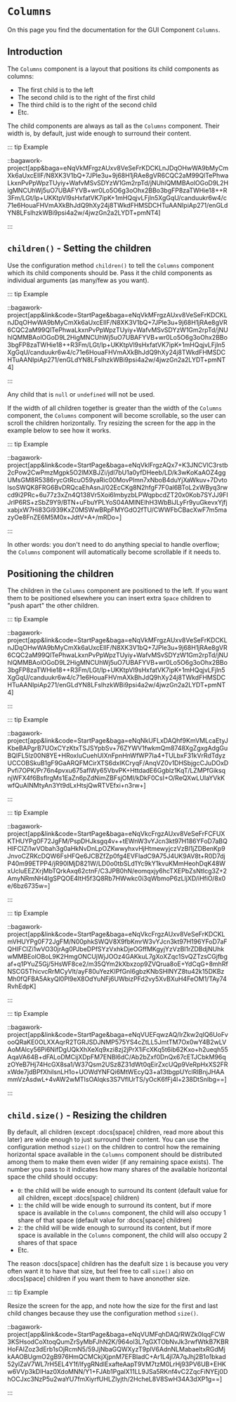<script>
	import ViewApp from '$lib/ViewApp.svelte'
</script>

# `Columns`
On this page you find the documentation for the GUI Component `Columns`.



## Introduction
The `Columns` component is a layout that positions its child components as columns:

* The first child is to the left
* The second child is to the right of the first child
* The third child is to the right of the second child
* Etc.

The child components are always as tall as the `Columns` component. Their width is, by default, just wide enough to surround their content.

::: tip Example

::bagawork-project[app&baga=eNqVkMFrgzAUxv8VeSeFrKDCKLnJDqOHwWA9bMyCmXk6aUxcEllF/N8XK3V1bQ+7JPle3u+9j68H1jRAe8gVR6CQC2aM99QlTePhwaLkxnPvPpWpzTUyiy+WafvMSvSDYzW1Gm2rpTd/jNUhlQMMBAolOGoD9L2HigMNCUhWj5uO7UBAFYVB+wr0Lo5O6g3oOhx2BBo3bgFP8zaTWHie18++R3Fm/LGt/lp+UKKtpVl9sHxfatVK7ipK+1mHQqjvLFjln5XgGqU/canduukr6w4/c71e6HouaFHVmAXkBhJdQ9hXy24j8TWkdFHMSDCHTuAANIpiAp271/enGLdYN8LFsIhzkWBi9psi4a2w/4jwzGn2a2LYDT+pmNT4]

:::



## `children()` - Setting the children
Use the configuration method `children()` to tell the `Columns` component which its child components should be. Pass it the child components as individual arguments (as many/few as you want).

::: tip Example

::bagawork-project[app&link&code=StartPage&baga=eNqVkMFrgzAUxv8VeSeFrKDCKLnJDqOHwWA9bMyCmXk6aUxcEllF/N8XK3V1bQ+7JPle3u+9j68H1jRAe8gVR6CQC2aM99QlTePhwaLkxnPvPpWpzTUyiy+WafvMSvSDYzW1Gm2rpTd/jNUhlQMMBAolOGoD9L2HigMNCUhWj5uO7UBAFYVB+wr0Lo5O6g3oOhx2BBo3bgFP8zaTWHie18++R3Fm/LGt/lp+UKKtpVl9sHxfatVK7ipK+1mHQqjvLFjln5XgGqU/canduukr6w4/c71e6HouaFHVmAXkBhJdQ9hXy24j8TWkdFHMSDCHTuAANIpiAp271/enGLdYN8LFsIhzkWBi9psi4a2w/4jwzGn2a2LYDT+pmNT4]

:::

Any child that is `null` or `undefined` will not be used.

If the width of all children together is greater than the width of the `Columns` component, the `Columns` component will become scrollable, so the user can scroll the children horizontally. Try resizing the screen for the app in the example below to see how it works.

::: tip Example

::bagawork-project[app&link&code=StartPage&baga=eNqVklFrgzAQx7+K3JNCVlC3rstb2cPow2CwPmzMgpk5O2lMXBJZi/jdl7bU1a0yfDHeeb/LD/k3wKoKaAOZ4ggUMsGM8R5386rycGtRcuO59yaRic00MovPlmn7xNboB4duYjXaWkuv+7DvtolsoSWQK8FRG6BvDRQcaEhAsnJ/02EcCKg8N2hfgF7F0al6BToL2xWByq3rwcd9i2PRc+6u77z3xZn4Q138Vr5Xoi6lmbyzbLPWqpbcdZT20x0Kob7SYJJ9FIJrlP6RS+zSbZ9Y9/BTN+uFbuYPLYoS04AMINElhH3WbBiJLyFr9yuGkevxYjfjxabjxW7Hi83Gi939KxZ0MSWwBRpFMYGdO2fTU/CWWFbCBacXwF7m5mazyOe8FnZE6M5M0x+JdtV+A+/mRDo=]

:::

In other words: you don't need to do anything special to handle overflow; the `Columns` component will automatically become scrollable if it needs to.




## Positioning the children
The children in the `Columns` component are positioned to the left. If you want them to be positioned elsewhere you can insert extra `Space` children to "push apart" the other children.

::: tip Example

::bagawork-project[app&link&code=StartPage&baga=eNqVkMFrgzAUxv8VeSeFrKDCKLnJDqOHwWA9bMyCmXk6aUxcEllF/N8XK3V1bQ+7JPle3u+9j68H1jRAe8gVR6CQC2aM99QlTePhwaLkxnPvPpWpzTUyiy+WafvMSvSDYzW1Gm2rpTd/jNUhlQMMBAolOGoD9L2HigMNCUhWj5uO7UBAFYVB+wr0Lo5O6g3oOhx2BBo3bgFP8zaTWHie18++R3Fm/LGt/lp+UKKtpVl9sHxfatVK7ipK+1mHQqjvLFjln5XgGqU/canduukr6w4/c71e6HouaFHVmAXkBhJdQ9hXy24j8TWkdFHMSDCHTuAANIpiAp271/enGLdYN8LFsIhzkWBi9psi4a2w/4jwzGn2a2LYDT+pmNT4]

:::

::: tip Example

::bagawork-project[app&link&code=StartPage&baga=eNqNkUFLxDAQhf9KmVMLcaEtyJKbeBAPgrB7UOxCYzKtxTSJSYpbSv+76ZYWV1fwkmQm8748XgZgxgAdgGuBQIFL5lz00N8YE+HRoxIuCuehUIXnFpnHnWfWP7Ia4+TULbxF31kVrRdTdyzUCCOBSkuB1gF9GaARQFMCirXTS6dxIKCryqF/AnqVZ0v1DHSbjgcCJuDOxDPvfi7OPK/Pr76n4pvxu675aflWy65VbvPK+HttdadE6Ggblz1KqT/LZMPfGiksqnjWFX4f6BsflrgMs1EaZn6pZdNimZBFsjOMI/kDkF0CsI+O/ReQXwLUIaYVkKwfQuAINMtyAn3Yt9dLxHtsjQwRTVEfxi+n3rw+]

:::

::: tip Example

::bagawork-project[app&link&code=StartPage&baga=eNqVkcFrgzAUxv8VeSeFrFCFUXKTHUYPg0F72JgFM/PspDHJksgq4v++tEWnW3vYJcn3kt97H186YFoD7aBQHIFCIZi1wVObah3g0aHkNvDnLpOZKwwyhxvHjHtmewyjczVzBl1jZDBenKp9JnvoCZRKcDQW6FsHFQe6JCBZfZp0fg4EVFladC9A75J4UK9AV8t+R0D7djP40m99ETPP4/jR90lMjD821W/LD0o0tbSLd1Yc9kY1kvuKMmHeohDqK48WxUcluEEZXrjMbTQrkAxq62ctnF/C3JPB0hN/eomqxjy6hcTXEPbZsNtIcg3Z+2AmyNRmNH4IgSPQOE4ItH5f3Q8Rb7HWwkc0i3qWbmoP6zLljXD/iHfiO/8x0e/6bz6735w=]

:::

::: tip Example

::bagawork-project[app&link&code=StartPage&baga=eNqVkcFrgzAUxv8VeSeFrKDCKLmVHUYPg0F72JgFM/N00phkSWQV8X9fbKmrW3vYJcn3kt97H196YFoD7aFQHIFCIZi1wVO30jrAg0PJbeDPfSYzVxhkDjeOGffMKgyjYzVzBl1rZDBdjNUhkwMMBEolOBoL9K2HmgONCUjWjJOOz4GAKkuL7gXoXZqc1SvQZTzsCGjfbgaf+q1PYuZ5Gj/5HsWF8ce2/m35QYm2kXbxzop9ZVQrua8oE+YdCqG+8mhRfNSCG5ThicvcRrMCyVlt/ayF80uYezKIPfGnl6gbzKNbSHINYZ8tu42k15DKBzMh0fQFBA5AkyQl0Pl9eX8OdYuNFj6UWbizPFd2vy5XvBXuH4FeOM1/TAy74RvhEdpK]

:::

::: tip Example

::bagawork-project[app&link&code=StartPage&baga=eNqVUEFqwzAQ/IrZkw2qIQ6UoFvooQRaKE0OLXXAqrR2TGRJSDJNMP575YS4cZtLL5JmtTM7Ox0wY4B2wLVAoMAlcy56Pi6NifDgUQkXhXeXq9xzi8zj2jPrX1iFcXKq5t6ib62Kxo+h2ueqh55AqaVA64B+dFALoDMCijXDpFM7ENBl6dC/Ab2bZxf0DnQx67cETJCbkM96qzOYeB7Hj74HcGX8sa1/W37Qsm2USz8Z31dWt0qEirZxcUQp9VeRpHxXS2FRxWde7jdBPfXhiIsnLH1o+UOWdYNFQi6MtWEcyQ3+a13tbgpUYclRIBnjJHAAmmVzAsdwL+4vAW2wMTIsOAlqks3S7VflUrTS/yOcK6fFj4l+238DtSnIbg==]

:::






## `child.size()` - Resizing the children
By default, all children (except :docs[space] children, read more about this later) are wide enough to just surround their content. You can use the configuration method `size()` on the children to control how the remaining horizontal space available in the `Columns` component should be distributed among them to make them even wider (if any remaining space exists). The number you pass to it indicates how many shares of the available horizontal space the child should occupy:

* `0`: the child will be wide enough to surround its content (default value for all children, except :docs[space] children)
* `1`: the child will be wide enough to surround its content, but if more space is available in the `Columns` component, the child will also occupy 1 share of that space (default value for :docs[space] children)
* `2`: the child will be wide enough to surround its content, but if more space is available in the `Columns` component, the child will also occupy 2 shares of that space
* Etc.

The reason :docs[space] children has the deafult size `1` is because you very often want it to have that size, but feel free to call `size()` also on :docs[space] children if you want them to have anonother size.



::: tip Example

Resize the screen for the app, and note how the size for the first and last child changes because they use the configuration method `size()`.

::bagawork-project[app&link&code=StartPage&baga=eNqVUMFqhDAQ/RWZk0IqqFCW3KSHsodCoXtoqQumZrSyMbFJhN2K/964ol3L7qGXTObNvJk3rwfWtkB7KBRHoFAIZoz3dErb1sOjRcmN5/59JjNbaGQWXyzT9plV6AdnNLMabaeltxRGdMjkAAOBUgmO2gB976HmQCMCkjXjpnM7EFBladC+Ar1L4jl7A7qJhj2B1o1bkad52ylZaV7WL7rH5EL4Y1f/lfygRNdIExafteAapT9VM7tzM0LrHj93PV6UB+EHKw6VVp3kDlHaz0XdoMNN/Y1+FJAb1PgalX11LL9JSa5RKnf4vC2ZqcFiNYEj0DhOCJxc3NzP5u2waYU7fmXiyrfUHLZlyjth/2HcheL8V8SwH34A3dXP1g==]

:::